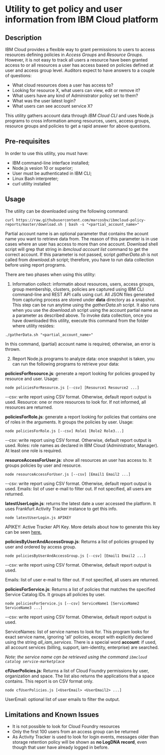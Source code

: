 # Utility to get policy and user information from IBM Cloud platform

## Description
IBM Cloud provides a flexible way to grant permissions to users to access resources defining policies in *Access Groups* and *Resource Groups*. However, it is not easy to track all users a resource have been granted access to or all resources a user has access based on policies defined at user and access group level.
Auditors expect to have answers to a couple of questions:
* What cloud resources does a user has access to?
* Looking for resource X, what users can view, edit or remove it?
* What users have any kind of Administrator policy set to them?
* What was the user latest login?
* What users can see account service X?

This utility gathers account data through *IBM Cloud CLI* and uses Node.js programs to cross information among resources, users, access groups, resource groups and policies to get a rapid answer for above questions.

## Pre-requisites
In order to use this utility, you must have:
* IBM command-line interface installed;
* Node.js vesion 10 or superior;
* User must be authenticated in IBM CLI;
* Linux Bash interpreter;
* curl utility installed

## Usage
The utility can be downloaded using the following command:
```
curl https://raw.githubusercontent.com/marcosbv/ibmcloud-policy-reports/master/download.sh | bash -s "<partial_account_name>"
```
Partial account name is an optional parameter that contains the acount name you want to retrieve data from. The reason of this parameter is in use cases where an user has access to more than one account. Download shell script will grep that string in *ibmcloud account list* command to get the correct account. If this parameter is not passed, script *gatherData.sh* is not called from *download.sh* script; therefore, you have to run data collection before using report programs.

There are two phases when using this utility:
1) Information collect: informatin about resources, users, access groups, group membership, clusters, policies are captured using IBM CLI command-line and REST API calls using curl. All JSON files generated from capturing process are stored under **data** directory as a snapshot.
This step can be run anytime using the *gatherData.sh* script. It also runs when you use the *download.sh* script using the account partial name as a parameter as described above.
To invoke data collection, once you have downloaded this utility, execute this command from the folder where utility resides:
```
./gatherData.sh "<partial_account_name>"
```
In this command, (partial) account name is required; otherwise, an error is thrown.

2) Report Node.js programs to analyze data: once snapshot is taken, you can run the following programs to retrieve your data:

**policiesForResource.js**: generate a report looking for policies grouped by resource and user.
Usage:
```
node policiesForResource.js [--csv] [Resource1 Resource2 ...]
```
--csv: write report using CSV format. Otherwise, default report output is used.
Resource: one or more resources to look for. If not informed, all resources are returned.


**policiesForRole.js**: generate a report looking for policies that contains one of roles in the arguments. It groups the policies by user.
Usage:
```
node policiesForRole.js [--csv] Role1 [Role2 Role3...]
```
--csv: write report using CSV format. Otherwise, default report output is used.
Roles: role names as declared in IBM Cloud (Administrator, Manager). At least one role is required.

**resourceAccessForUser.js**: show all resources an user has access to. It groups policies by user and resource.
```
node resourceAccessForUser.js [--csv] [Email1 Email2 ...]
```
--csv: write report using CSV format. Otherwise, default report output is used.
Emails: list of user e-mail to filter out. If not specified, all users are returned.


**latestUserLogin.js**: returns the latest date a user accessed the platform. It uses Frankfurt Activity Tracker instance to get this info.
```
node latestUserLogin.js APIKEY
```
APIKEY: Active Tracker API Key. More details about how to generate this key can be seen [here.](https://cloud.ibm.com/docs/services/Activity-Tracker-with-LogDNA?topic=logdnaat-export#export_api)


**policiesByUserAndAccessGroup.js**: Returns a list of policies grouped by user and ordered by access group.
```
node policiesByUserAndAccessGroup.js [--csv] [Email1 Email2 ...]
```
--csv: write report using CSV format. Otherwise, default report output is used.

Emails: list of user e-mail to filter out. If not specified, all users are returned.

**policiesForService.js**: Returns a list of policies that matches the specified Service Catalog IDs. It groups all policies by user. 
```
node policiesForService.js [--csv] ServiceName1 [ServiceName2 ServiceName3 ...]
```
--csv: write report using CSV format. 
Otherwise, default report output is used.

ServiceNames: list of service names to look for. This program looks for exact service name, ignoring 'all' policies, except with explicitly declared using the string *all_iam_services*. There is a special word **account**: if used, all account services (billing, support, iam-identity, enterprise) are searched.

*Note: the service name can be retrieved using the command 
```ibmcloud catalog service-marketplace```*

**cfUserPolicies.js**: Returns a list of Cloud Foundry permissions by user, organization and space. The list also returns the applications that a space contains.
This report is on CSV format only.

```
node cfUserPolicies.js [<UserEmail> <UserEmail2> ...]
```

UserEmail: optional list of user emails to filter the output.

## Limitations and Known Issues

* It is not possible to look for Cloud Foundry resources
* Only the first 100 users from an access group can be returned
* As Activity Tracker is used to look for login events, messages older than storage retention policy will be shown as **no LogDNA record**, even though that user have already logged in before.
